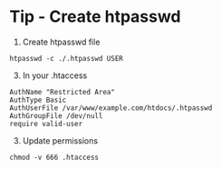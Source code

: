 # Tip - Create htpasswd

1. Create htpasswd file
```
htpasswd -c ./.htpasswd USER
```

3. In your .htaccess
```
AuthName "Restricted Area"
AuthType Basic
AuthUserFile /var/www/example.com/htdocs/.htpasswd
AuthGroupFile /dev/null
require valid-user
```

3. Update permissions
```
chmod -v 666 .htaccess
```
